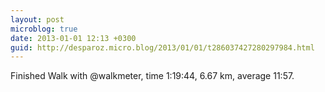 ```yaml
---
layout: post
microblog: true
date: 2013-01-01 12:13 +0300
guid: http://desparoz.micro.blog/2013/01/01/t286037427280297984.html
---
```

Finished Walk with @walkmeter, time 1:19:44, 6.67 km, average 11:57.
